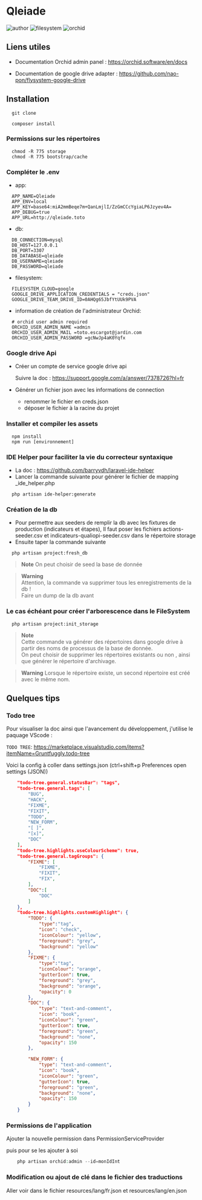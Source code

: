 # Qleiade

  ![author](https://img.shields.io/badge/Author-Claude%20Agier-blue)
  ![filesystem](https://img.shields.io/badge/Filesystem-google%20drive-blueviolet)
  ![orchid](https://img.shields.io/badge/Orchid--Platform-V.11.0.1-green)

## Liens utiles

- Documentation Orchid admin panel : https://orchid.software/en/docs

- Documentation de google drive adapter : https://github.com/nao-pon/flysystem-google-drive  

## Installation

```Shell
  git clone
```

```Shell
  composer install  
```
  
### Permissions sur les répertoires

```Shell
  chmod -R 775 storage
  chmod -R 775 bootstrap/cache
```

### Compléter le .env  
  - app:

```
  APP_NAME=Qleiade
  APP_ENV=local
  APP_KEY=base64:miA2mmBeqe7m+QanLmjlI/ZzGmCCcYgiaLP6Jzyev4A=
  APP_DEBUG=true
  APP_URL=http://qleiade.toto
```
  
  - db:
  
```Shell
  DB_CONNECTION=mysql
  DB_HOST=127.0.0.1
  DB_PORT=3307
  DB_DATABASE=qleiade
  DB_USERNAME=qleiade
  DB_PASSWORD=qleiade
```
  - filesystem:
  
```Shell
  FILESYSTEM_CLOUD=google
  GOOGLE_DRIVE_APPLICATION_CREDENTIALS = "creds.json"
  GOOGLE_DRIVE_TEAM_DRIVE_ID=0AHQg65JbfYtUUk9PVA
```
  - information de création de l'administrateur Orchid:
  
```Shell
  # orchid user admin required
  ORCHID_USER_ADMIN_NAME =admin
  ORCHID_USER_ADMIN_MAIL =toto.escargot@jardin.com
  ORCHID_USER_ADMIN_PASSWORD =gcNwJp4aK0Yqfx
```
### Google drive Api

  - Créer un compte de service google drive api  

      Suivre la doc : https://support.google.com/a/answer/7378726?hl=fr

  - Générer un fichier json avec les informations de connection

    - renommer le fichier en creds.json
    - déposer le fichier à la racine du projet
  
### Installer et compiler les assets
  
```Shell
  npm install
  npm run [environnement]
```

### IDE Helper pour faciliter la vie du correcteur syntaxique
  - La doc : https://github.com/barryvdh/laravel-ide-helper
  - Lancer la commande suivante pour générer le fichier de mapping _ide_helper.php

```Shell
  php artisan ide-helper:generate
```

### Création de la db  
  - Pour permettre aux seeders de remplir la db avec les fixtures de production (indicateurs et étapes),
Il faut poser les fichiers actions-seeder.csv et indicateurs-qualiopi-seeder.csv dans le répertoire storage
  - Ensuite taper la commande suivante
  
```Shell
  php artisan project:fresh_db
```

>**Note**
> On peut choisir de seed la base de donnée

> **Warning**  
> Attention, la commande va supprimer tous les enregistrements de la db !  
    Faire un dump de la db avant

### Le cas échéant pour créer l'arborescence dans le FileSystem
  
```Shell
  php artisan project:init_storage
```

> **Note**  
> Cette commande va générer des répertoires dans google drive à partir des noms de processus de la base de donnée.  
> On peut choisir de supprimer les répertoires existants ou non , ainsi que générer le répertoire d'archivage.

>**Warning**
> Lorsque le répertoire existe, un second répertoire est créé avec le même nom.

## Quelques tips

### Todo tree  
  
Pour visualiser la doc ainsi que l'avancement du développement, j'utilise le paquage VScode :  
  
``TODO TREE``: https://marketplace.visualstudio.com/items?itemName=Gruntfuggly.todo-tree

Voici la config à coller dans settings.json (ctrl+shift+p Preferences open settings (JSON))

```json
    "todo-tree.general.statusBar": "tags",
    "todo-tree.general.tags": [
        "BUG",
        "HACK",
        "FIXME",
        "FIXIT",
        "TODO",
        "NEW_FORM",
        "[ ]",
        "[x]",
        "DOC"
    ],
    "todo-tree.highlights.useColourScheme": true,
    "todo-tree.general.tagGroups": {
        "FIXME": [
            "FIXME",
            "FIXIT",
            "FIX",
        ],
        "DOC":[
            "DOC"
        ]
    },
    "todo-tree.highlights.customHighlight": {
        "TODO": {
            "type":"tag",
            "icon": "check",
            "iconColour": "yellow",
            "foreground": "grey",
            "background": "yellow"
        },
        "FIXME": {
            "type":"tag",
            "iconColour": "orange",
            "gutterIcon": true,
            "foreground": "grey",
            "background": "orange",
            "opacity": 0
        },
        "DOC": {
            "type": "text-and-comment",
            "icon": "book",
            "iconColour": "green",
            "gutterIcon": true,
            "foreground": "green",
            "background": "none",
            "opacity": 150
        },

        "NEW_FORM": {
            "type": "text-and-comment",
            "icon": "book",
            "iconColour": "green",
            "gutterIcon": true,
            "foreground": "green",
            "background": "none",
            "opacity": 150
        }
    }
```

### Permissions de l'application

Ajouter la nouvelle permission dans PermissionServiceProvider  
  
puis pour se les ajouter à soi
  
```php
    php artisan orchid:admin --id=monIdInt
```

### Modification ou ajout de clé dans le fichier des traductions

Aller voir dans le fichier resources/lang/fr.json et resources/lang/en.json 
